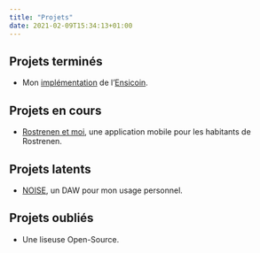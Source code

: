 ```yaml
---
title: "Projets"
date: 2021-02-09T15:34:13+01:00
---
```


## Projets terminés

- Mon [implémentation](https://github.com/EnsicoinDevs/eccd) de l’[Ensicoin](https://github.com/EnsicoinDevs/ensicoin).

## Projets en cours

- [Rostrenen et moi](https://github.com/johynpapin/rostrenen-et-moi), une application mobile pour les habitants de Rostrenen.

## Projets latents

- [NOISE](https://github.com/johynpapin/noise), un DAW pour mon usage personnel.

## Projets oubliés

- Une liseuse Open-Source.
